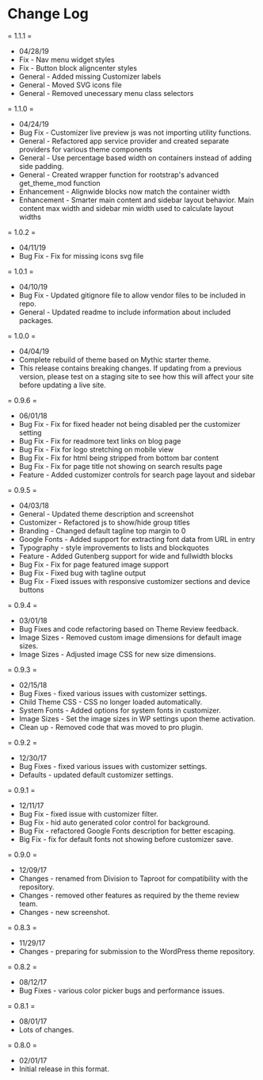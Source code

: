 # Change Log

= 1.1.1 =
* 04/28/19
* Fix - Nav menu widget styles
* Fix - Button block aligncenter styles
* General - Added missing Customizer labels
* General - Moved SVG icons file
* General - Removed unecessary menu class selectors

= 1.1.0 =
* 04/24/19
* Bug Fix - Customizer live preview js was not importing utility functions.
* General - Refactored app service provider and created separate providers for various theme components
* General - Use percentage based width on containers instead of adding side padding.
* General - Created wrapper function for rootstrap's advanced get_theme_mod function
* Enhancement - Alignwide blocks now match the container width
* Enhancement - Smarter main content and sidebar layout behavior. Main content max width and sidebar min width used to calculate layout widths

= 1.0.2 =
* 04/11/19
* Bug Fix - Fix for missing icons svg file

= 1.0.1 =
* 04/10/19
* Bug Fix - Updated gitignore file to allow vendor files to be included in repo.
* General - Updated readme to include information about included packages.

= 1.0.0 =
* 04/04/19
* Complete rebuild of theme based on Mythic starter theme.
* This release contains breaking changes. If updating from a previous version, please test on a staging site to see how this will affect your site before updating a live site.

= 0.9.6 =
* 06/01/18
* Bug Fix - Fix for fixed header not being disabled per the customizer setting
* Bug Fix - Fix for readmore text links on blog page
* Bug Fix - Fix for logo stretching on mobile view
* Bug Fix - Fix for html being stripped from bottom bar content
* Bug Fix - Fix for page title not showing on search results page
* Feature - Added customizer controls for search page layout and sidebar

= 0.9.5 =
* 04/03/18
* General - Updated theme description and screenshot
* Customizer - Refactored js to show/hide group titles
* Branding - Changed default tagline top margin to 0
* Google Fonts - Added support for extracting font data from URL in entry
* Typography - style improvements to lists and blockquotes
* Feature - Added Gutenberg support for wide and fullwidth blocks
* Bug Fix - Fix for page featured image support
* Bug Fix - Fixed bug with tagline output
* Bug Fix - Fixed issues with responsive customizer sections and device buttons

= 0.9.4 =
* 03/01/18
* Bug Fixes and code refactoring based on Theme Review feedback.
* Image Sizes - Removed custom image dimensions for default image sizes.
* Image Sizes - Adjusted image CSS for new size dimensions.

= 0.9.3 =
* 02/15/18
* Bug Fixes - fixed various issues with customizer settings.
* Child Theme CSS - CSS no longer loaded automatically.
* System Fonts - Added options for system fonts in customizer.
* Image Sizes - Set the image sizes in WP settings upon theme activation.
* Clean up - Removed code that was moved to pro plugin.

= 0.9.2 =
* 12/30/17
* Bug Fixes - fixed various issues with customizer settings.
* Defaults - updated default customizer settings.

= 0.9.1 =
* 12/11/17
* Bug Fix - fixed issue with customizer filter.
* Bug Fix - hid auto generated color control for background.
* Bug Fix - refactored Google Fonts description for better escaping.
* Big Fix - fix for default fonts not showing before customizer save.

= 0.9.0 =
* 12/09/17
* Changes - renamed from Division to Taproot for compatibility with the repository.
* Changes - removed other features as required by the theme review team.
* Changes - new screenshot.

= 0.8.3 =
* 11/29/17
* Changes - preparing for submission to the WordPress theme repository.

= 0.8.2 =
* 08/12/17
* Bug Fixes - various color picker bugs and performance issues.

= 0.8.1 =
* 08/01/17
* Lots of changes.

= 0.8.0 =
* 02/01/17
* Initial release in this format.

